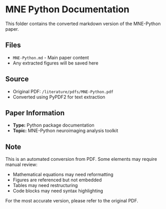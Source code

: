 # MNE Python Documentation

This folder contains the converted markdown version of the MNE-Python paper.

## Files
- `MNE-Python.md` - Main paper content
- Any extracted figures will be saved here

## Source
- Original PDF: `/literature/pdfs/MNE-Python.pdf`
- Converted using PyPDF2 for text extraction

## Paper Information
- **Type:** Python package documentation
- **Topic:** MNE-Python neuroimaging analysis toolkit

## Note
This is an automated conversion from PDF. Some elements may require manual review:
- Mathematical equations may need reformatting
- Figures are referenced but not embedded
- Tables may need restructuring
- Code blocks may need syntax highlighting

For the most accurate version, please refer to the original PDF.
